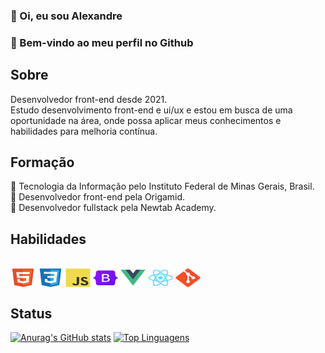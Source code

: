 ### 👋 Oi, eu sou Alexandre

### 🎉 Bem-vindo ao meu perfil no Github

## Sobre

<p>
    Desenvolvedor front-end desde 2021.<br>
    Estudo desenvolvimento front-end e ui/ux e estou em busca de uma oportunidade na área, onde possa aplicar meus conhecimentos e habilidades para melhoria contínua.</p>

## Formação

<p>
 📕 Tecnologia da Informação pelo Instituto Federal de Minas Gerais, Brasil.<br>
 📕 Desenvolvedor front-end pela Origamid.<br>
 📕 Desenvolvedor fullstack pela Newtab Academy.  
</p>

## Habilidades

<div>
  <br>
  <img align="center" alt="Rafa-HTML" height="30" width="40" src="https://raw.githubusercontent.com/devicons/devicon/master/icons/html5/html5-original.svg" style="max-width:100%;">
  <img align="center" alt="Rafa-CSS" height="30" width="40" src="https://raw.githubusercontent.com/devicons/devicon/master/icons/css3/css3-original.svg" style="max-width:100%;">
  <img align="center" alt="Rafa-Js" height="30" width="40" src="https://raw.githubusercontent.com/devicons/devicon/master/icons/javascript/javascript-original.svg" style="max-width:100%;">
  <img align="center" alt="Rafa-React" height="30" width="40" src="https://raw.githubusercontent.com/devicons/devicon/master/icons/bootstrap/bootstrap-original.svg" style="max-width:100%;">
  <img align="center" alt="Rafa-CSS" height="30" width="40" src="https://raw.githubusercontent.com/devicons/devicon/master/icons/vuejs/vuejs-original.svg" style="max-width:100%;">
  <img align="center" alt="Rafa-CSS" height="30" width="40" src="https://raw.githubusercontent.com/devicons/devicon/master/icons/react/react-original.svg" style="max-width:100%;">
  <img align="center" alt="Rafa-Csharp" height="30" width="40" src="https://raw.githubusercontent.com/devicons/devicon/master/icons/git/git-original.svg" style="max-width:100%;">
</div>

## Status

[![Anurag's GitHub stats](https://github-readme-stats.vercel.app/api?username=alexandrejuniorc&show_icons=true&theme=algolia)](https://github.com/alexandrejuniorc/github-readme-stats)
[![Top Linguagens](https://github-readme-stats.vercel.app/api/top-langs/?username=alexandrejuniorc&layout=compact&langs_count=7&theme=algolia)](https://github.com/alexandrejuniorc/github-readme-stats)
